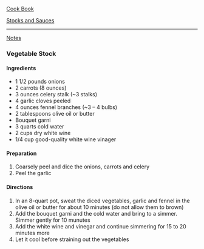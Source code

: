 [Cook Book]()  

[Stocks and Sauces]()  

-----  

[Notes]()  

### Vegetable Stock  

#### Ingredients

* 1 1/2 pounds onions  
* 2 carrots (8 ounces)  
* 3 ounces celery stalk (~3 stalks)  
* 4 garlic cloves peeled  
* 4 ounces fennel branches (~3 – 4 bulbs)  
* 2 tablespoons olive oil or butter  
* Bouquet garni  
* 3 quarts cold water  
* 2 cups dry white wine  
* 1/4 cup good-quality white wine vinager  

#### Preparation  

1. Coarsely peel and dice the onions, carrots and celery  
2. Peel the garlic


#### Directions

1. In an 8-quart pot, sweat the diced vegetables, garlic and fennel in the olive oil or butter for about 10 minutes (do not allow them to brown)      
2. Add the bouquet garni and the cold water and bring to a simmer. Simmer gently for 10 munutes    
3. Add the white wine and vinegar and continue simmering for 15 to 20 minutes more    
4. Let it cool before straining out the vegetables    
